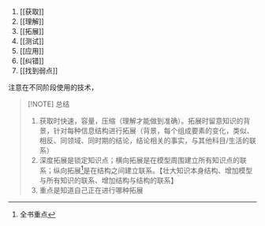 1. [[获取]]
2. [[理解]]
3. [[拓展]]
4. [[测试]]
5. [[应用]]
6. [[纠错]]
7. [[找到弱点]]

注意在不同阶段使用的技术，

> [!NOTE] 总结
> 1. 获取时快速，容量，压缩（理解才能做到准确）。拓展时留意知识的背景，针对每种信息结构进行拓展（背景，每个组成要素的变化，类似、相反、同领域、同时期的结论，结论相关的事实，与其他科目/生活的联系）
> 2. 深度拓展是锁定知识点；横向拓展是在模型周围建立所有知识点的联系；纵向拓展[^1]是在结构之间建立联系。【壮大知识本身结构、增加模型与所有知识的联系、增加结构与结构的联系】
> 3. 重点是知道自己正在进行哪种拓展


[^1]: 全书重点

